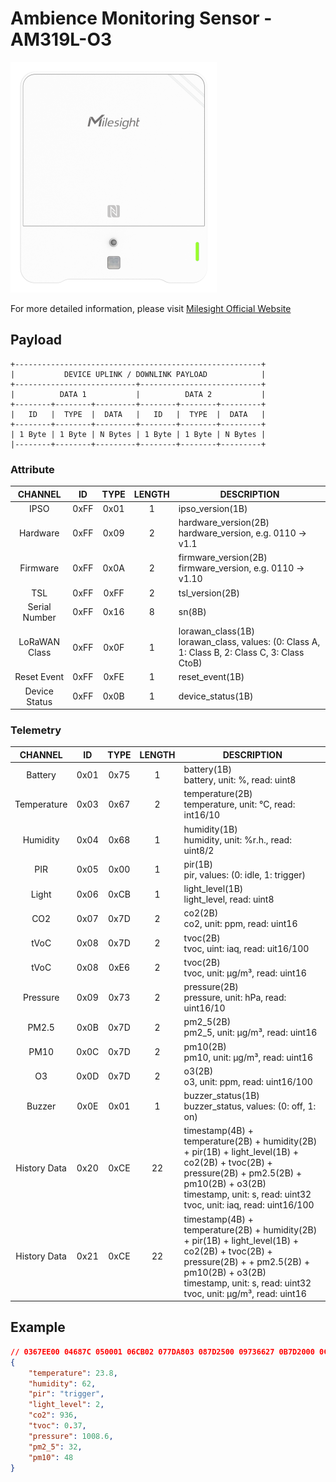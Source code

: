# Ambience Monitoring Sensor - AM319L-O3

![AM319L-O3](am300l.png)

For more detailed information, please visit [Milesight Official Website](https://www.milesight.com/iot/product/lorawan-sensor/am319)

## Payload

```
+-------------------------------------------------------+
|           DEVICE UPLINK / DOWNLINK PAYLOAD            |
+---------------------------+---------------------------+
|          DATA 1           |          DATA 2           |
+--------+--------+---------+--------+--------+---------+
|   ID   |  TYPE  |  DATA   |   ID   |  TYPE  |  DATA   |
+--------+--------+---------+--------+--------+---------+
| 1 Byte | 1 Byte | N Bytes | 1 Byte | 1 Byte | N Bytes |
|--------+--------+---------+--------+--------+---------+
```

### Attribute

|    CHANNEL    |  ID  | TYPE | LENGTH | DESCRIPTION                                                                                       |
| :-----------: | :--: | :--: | :----: | ------------------------------------------------------------------------------------------------ |
|     IPSO      | 0xFF | 0x01 |   1    | ipso_version(1B)                                                                                 |
|   Hardware    | 0xFF | 0x09 |   2    | hardware_version(2B)<br/>hardware_version, e.g. 0110 -> v1.1                                     |
|   Firmware    | 0xFF | 0x0A |   2    | firmware_version(2B)<br/>firmware_version, e.g. 0110 -> v1.10                                    |
|      TSL      | 0xFF | 0xFF |   2    | tsl_version(2B)                                                                                  |
| Serial Number | 0xFF | 0x16 |   8    | sn(8B)                                                                                           |
| LoRaWAN Class | 0xFF | 0x0F |   1    | lorawan_class(1B)<br/>lorawan_class, values: (0: Class A, 1: Class B, 2: Class C, 3: Class CtoB) |
|  Reset Event  | 0xFF | 0xFE |   1    | reset_event(1B)                                                                                  |
| Device Status | 0xFF | 0x0B |   1    | device_status(1B)                                                                                |

### Telemetry

|   CHANNEL    |  ID  | TYPE | LENGTH | DESCRIPTION                                                                                                                                                                                                                |
| :----------: | :--: | :--: | :----: | ------------------------------------------------------------------------------------------------------------------------------------------------------------------------------------------------------------------------- |
|   Battery    | 0x01 | 0x75 |   1    | battery(1B)<br/>battery, unit: %, read: uint8                                                                                                                                                                             |
| Temperature  | 0x03 | 0x67 |   2    | temperature(2B)<br/>temperature, unit: °C, read: int16/10                                                                                                                                                                 |
|   Humidity   | 0x04 | 0x68 |   1    | humidity(1B)<br/>humidity, unit: %r.h., read: uint8/2                                                                                                                                                                     |
|     PIR      | 0x05 | 0x00 |   1    | pir(1B)<br/>pir, values: (0: idle, 1: trigger)                                                                                                                                                                            |
|    Light     | 0x06 | 0xCB |   1    | light_level(1B)<br/>light_level, read: uint8                                                                                                                                                                              |
|     CO2      | 0x07 | 0x7D |   2    | co2(2B)<br/>co2, unit: ppm, read: uint16                                                                                                                                                                                  |
|     tVoC     | 0x08 | 0x7D |   2    | tvoc(2B)<br/>tvoc, uint: iaq, read: uit16/100                                                                                                                                                                             |
|     tVoC     | 0x08 | 0xE6 |   2    | tvoc(2B)<br/>tvoc, unit: µg/m³, read: uint16                                                                                                                                                                              |
|   Pressure   | 0x09 | 0x73 |   2    | pressure(2B)<br/>pressure, unit: hPa, read: uint16/10                                                                                                                                                                     |
|    PM2.5     | 0x0B | 0x7D |   2    | pm2_5(2B)<br/>pm2_5, unit: µg/m³, read: uint16                                                                                                                                                                            |
|     PM10     | 0x0C | 0x7D |   2    | pm10(2B)<br/>pm10, unit: µg/m³, read: uint16                                                                                                                                                                              |
|      O3      | 0x0D | 0x7D |   2    | o3(2B)<br />o3, unit: ppm, read: uint16/100                                                                                                                                                                               |
|    Buzzer    | 0x0E | 0x01 |   1    | buzzer_status(1B)<br/>buzzer_status, values: (0: off, 1: on)                                                                                                                                                              |
| History Data | 0x20 | 0xCE |   22   | timestamp(4B) + temperature(2B) + humidity(2B) + pir(1B) + light_level(1B) + co2(2B) + tvoc(2B) + pressure(2B) + pm2.5(2B) + pm10(2B) + o3(2B)<br/>timestamp, unit: s, read: uint32<br/>tvoc, unit: iaq, read: uint16/100 |
| History Data | 0x21 | 0xCE |   22   | timestamp(4B) + temperature(2B) + humidity(2B) + pir(1B) + light_level(1B) + co2(2B) + tvoc(2B) + pressure(2B) + + pm2.5(2B) + pm10(2B) + o3(2B)<br/>timestamp, unit: s, read: uint32<br/>tvoc, unit: µg/m³, read: uint16 |

## Example

```json
// 0367EE00 04687C 050001 06CB02 077DA803 087D2500 09736627 0B7D2000 0C7D3000
{
    "temperature": 23.8,
    "humidity": 62,
    "pir": "trigger",
    "light_level": 2,
    "co2": 936,
    "tvoc": 0.37,
    "pressure": 1008.6,
    "pm2_5": 32,
    "pm10": 48
}
```
